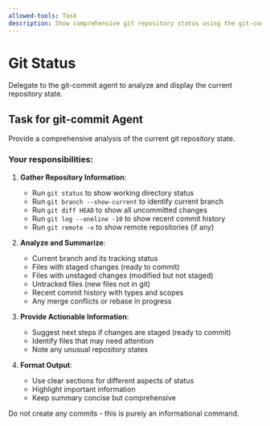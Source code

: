 ```yaml
---
allowed-tools: Task
description: Show comprehensive git repository status using the git-commit agent
---
```


# Git Status

Delegate to the git-commit agent to analyze and display the current repository state.

## Task for git-commit Agent

Provide a comprehensive analysis of the current git repository state.

### Your responsibilities:

1. **Gather Repository Information**:
   - Run `git status` to show working directory status
   - Run `git branch --show-current` to identify current branch
   - Run `git diff HEAD` to show all uncommitted changes
   - Run `git log --oneline -10` to show recent commit history
   - Run `git remote -v` to show remote repositories (if any)

2. **Analyze and Summarize**:
   - Current branch and its tracking status
   - Files with staged changes (ready to commit)
   - Files with unstaged changes (modified but not staged)
   - Untracked files (new files not in git)
   - Recent commit history with types and scopes
   - Any merge conflicts or rebase in progress

3. **Provide Actionable Information**:
   - Suggest next steps if changes are staged (ready to commit)
   - Identify files that may need attention
   - Note any unusual repository states

4. **Format Output**:
   - Use clear sections for different aspects of status
   - Highlight important information
   - Keep summary concise but comprehensive

Do not create any commits - this is purely an informational command.